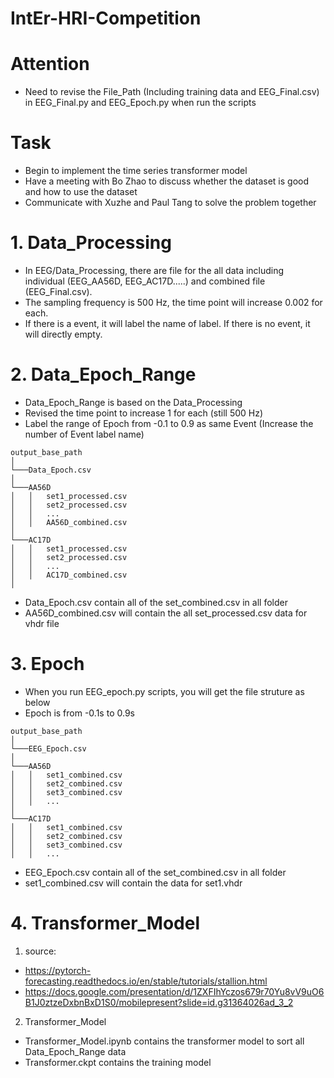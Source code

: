 # IntEr-HRI-Competition

# Attention
- Need to revise the File_Path (Including training data and EEG_Final.csv) in EEG_Final.py and EEG_Epoch.py when run the scripts

# Task
- Begin to implement the time series transformer model
- Have a meeting with Bo Zhao to discuss whether the dataset is good and how to use the dataset
- Communicate with Xuzhe and Paul Tang to solve the problem together

# 1. Data_Processing
- In EEG/Data_Processing, there are file for the all data including individual (EEG_AA56D, EEG_AC17D.....) and combined file (EEG_Final.csv).
- The sampling frequency is 500 Hz, the time point will increase 0.002 for each.
- If there is a event, it will label the name of label. If there is no event, it will directly empty.

# 2. Data_Epoch_Range
- Data_Epoch_Range is based on the Data_Processing
- Revised the time point to increase 1 for each (still 500 Hz)
- Label the range of Epoch from -0.1 to 0.9 as same Event (Increase the number of Event label name)

```plaintext
output_base_path
│
└───Data_Epoch.csv
│
└───AA56D
│   │   set1_processed.csv
│   │   set2_processed.csv
│   │   ...
│   │   AA56D_combined.csv
│
└───AC17D
│   │   set1_processed.csv
│   │   set2_processed.csv
│   │   ...
│   │   AC17D_combined.csv
│
```
- Data_Epoch.csv contain all of the set_combined.csv in all folder
- AA56D_combined.csv will contain the all set_processed.csv data for vhdr file

# 3. Epoch
- When you run EEG_epoch.py scripts, you will get the file struture as below
- Epoch is from -0.1s to 0.9s

```plaintext
output_base_path
│
└───EEG_Epoch.csv
│
└───AA56D
│   │   set1_combined.csv
│   │   set2_combined.csv
│   │   set3_combined.csv
│   │   ...
│
└───AC17D
│   │   set1_combined.csv
│   │   set2_combined.csv
│   │   set3_combined.csv
│   │   ...
```
- EEG_Epoch.csv contain all of the set_combined.csv in all folder
- set1_combined.csv will contain the data for set1.vhdr


# 4. Transformer_Model
1. source:
- https://pytorch-forecasting.readthedocs.io/en/stable/tutorials/stallion.html
- https://docs.google.com/presentation/d/1ZXFIhYczos679r70Yu8vV9uO6B1J0ztzeDxbnBxD1S0/mobilepresent?slide=id.g31364026ad_3_2

2. Transformer_Model
- Transformer_Model.ipynb contains the transformer model to sort all Data_Epoch_Range data
- Transformer.ckpt contains the training model

